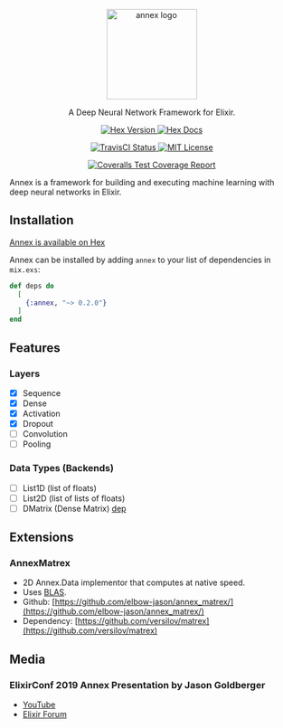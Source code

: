 <p align="center">
  <a href="https://github.com/elbow-jason/annex">
    <img alt="annex logo" src="https://raw.githubusercontent.com/elbow-jason/annex/master/assets/annex_x.png" width="160px">
  </a>
</p>

<p align="center">
  A Deep Neural Network Framework for Elixir.
</p>

<p align="center">
  <a href="https://hex.pm/packages/annex">
    <img alt="Hex Version" src="https://img.shields.io/hexpm/v/annex.svg">
  </a>
  <a href="https://hexdocs.pm/annex">
    <img alt="Hex Docs" src="https://img.shields.io/badge/hex.pm-docs-green.svg?style=flat">
  </a>
</p>
<p align="center">
  <a href="https://travis-ci.com/elbow-jason/annex">
    <img alt="TravisCI Status" src="https://travis-ci.com/elbow-jason/annex.svg?branch=master">
  </a>

  <a href="https://opensource.org/licenses/MIT">
    <img alt="MIT License" src="https://img.shields.io/badge/License-MIT-blue.svg">
  </a>
</p>

<p align="center">
  <a href="https://coveralls.io/github/elbow-jason/annex?branch=master">
    <img alt="Coveralls Test Coverage Report" src="https://coveralls.io/repos/github/elbow-jason/annex/badge.svg?branch=master">
  </a>
</p>


Annex is a framework for building and executing machine learning with deep neural networks in Elixir.

## Installation

[Annex is available on Hex](https://hex.pm/packages/annex)

Annex can be installed by adding `annex` to your list of dependencies in `mix.exs`:

```elixir
def deps do
  [
    {:annex, "~> 0.2.0"}
  ]
end
```

## Features

### Layers

  - [x] Sequence
  - [x] Dense
  - [x] Activation
  - [x] Dropout
  - [ ] Convolution
  - [ ] Pooling

### Data Types (Backends)

  - [ ] List1D (list of floats)
  - [ ] List2D (list of lists of floats)
  - [ ] DMatrix (Dense Matrix) [dep](https://github.com/Qqwy/elixir-tensor)

## Extensions

### AnnexMatrex

  - 2D Annex.Data implementor that computes at native speed.
  - Uses [BLAS](http://www.netlib.org/blas/).
  - Github: [https://github.com/elbow-jason/annex_matrex/](https://github.com/elbow-jason/annex_matrex/)
  - Dependency: [https://github.com/versilov/matrex](https://github.com/versilov/matrex)


## Media

### ElixirConf 2019 Annex Presentation by Jason Goldberger

  - [YouTube](https://www.youtube.com/watch?v=Np5nSEfKLeg)
  - [Elixir Forum](https://elixirforum.com/t/elixirconf-2019-annex-introducing-an-easy-to-use-composable-deep-learning-framework-in-elixir-jason-goldberger/25189)


